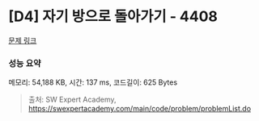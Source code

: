 # [D4] 자기 방으로 돌아가기 - 4408 

[문제 링크](https://swexpertacademy.com/main/code/problem/problemDetail.do?contestProbId=AWNcJ2sapZMDFAV8) 

### 성능 요약

메모리: 54,188 KB, 시간: 137 ms, 코드길이: 625 Bytes



> 출처: SW Expert Academy, https://swexpertacademy.com/main/code/problem/problemList.do